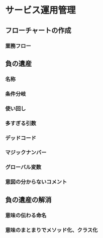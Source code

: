 # サービス運用管理
## フローチャートの作成
### 業務フロー

## 負の遺産
### 名称
### 条件分岐
### 使い回し
### 多すぎる引数
### デッドコード
### マジックナンバー
### グローバル変数
### 意図の分からないコメント

## 負の遺産の解消
### 意味の伝わる命名
### 意味のまとまりでメソッド化、クラス化
